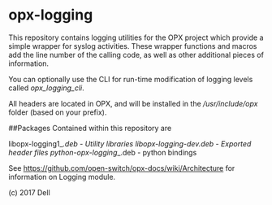# opx-logging
This repository contains logging utilities for the OPX project which provide a simple wrapper for syslog activities. These wrapper functions and macros add the line number of the calling code, as well as other additional pieces of information.

You can optionally use the CLI for run-time modification of logging levels called _opx_logging_cli_.

All headers are located in OPX, and will be installed in the _*/usr/include/opx*_ folder (based on your prefix).

##Packages
Contained within this repository are 

libopx-logging1_<version>_<arch>.deb	- Utility libraries
libopx-logging-dev_<version>_<arch>.deb	- Exported header files
python-opx-logging_<version>_<arch>.deb	- python bindings


See https://github.com/open-switch/opx-docs/wiki/Architecture for information on Logging module.

(c) 2017 Dell
